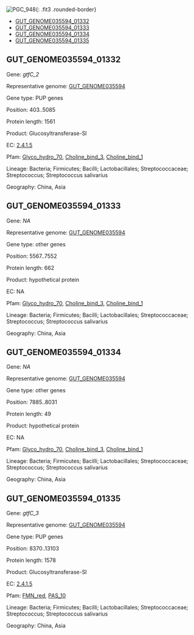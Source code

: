 ![PGC_948](../static/images/Clusters_figure/PGC_948.jpg){: .fit3 .rounded-border}

<ul id="myTab" class="nav nav-tabs">
  <li class="active">
        <a href="#tab1" data-toggle="tab">GUT_GENOME035594_01332</a>
  </li>
<li><a href="#tab2" data-toggle="tab">GUT_GENOME035594_01333</a></li>
<li><a href="#tab3" data-toggle="tab">GUT_GENOME035594_01334</a></li>
<li><a href="#tab4" data-toggle="tab">GUT_GENOME035594_01335</a></li>
</ul>

<div id="myTabContent" class="tab-content">
  <div class="tab-pane fade in active" id="tab1">

<h2 id="GUT_GENOME035594_01332">GUT_GENOME035594_01332</h2>
<p>Gene: <em>gtfC_2</em>
<p>Representative genome: <a href="https://www.ebi.ac.uk/metagenomics/genomes/MGYG-HGUT-00113">GUT_GENOME035594</a></p>
<p>Gene type: PUP genes</p>
<p>Position: 403..5085</p>
<p>Protein length: 1561</p>
<p>Product: Glucosyltransferase-SI</p>
<p>EC: <a href="https://www.brenda-enzymes.org/enzyme.php?ecno=2.4.1.5">2.4.1.5</a></p>
<p>Pfam: <a href="http://pfam.xfam.org/family/Glyco_hydro_70">Glyco_hydro_70</a>, <a href="http://pfam.xfam.org/family/Choline_bind_3">Choline_bind_3</a>, <a href="http://pfam.xfam.org/family/Choline_bind_1">Choline_bind_1</a></p>
<p>Lineage: Bacteria; Firmicutes; Bacilli; Lactobacillales; Streptococcaceae; Streptococcus; Streptococcus salivarius</p>
<p>Geography: China, Asia</p>
  </div>

  <div class="tab-pane fade" id="tab2">

<h2 id="GUT_GENOME035594_01333">GUT_GENOME035594_01333</h2>
<p>Gene: <em>NA</em></p>
<p>Representative genome: <a href="https://www.ebi.ac.uk/metagenomics/genomes/MGYG-HGUT-00113">GUT_GENOME035594</a></p>
<p>Gene type: other genes</p>
<p>Position: 5567..7552</p>
<p>Protein length: 662</p>
<p>Product: hypothetical protein</p>
<p>EC: NA</p>
<p>Pfam: <a href="http://pfam.xfam.org/family/Glyco_hydro_70">Glyco_hydro_70</a>, <a href="http://pfam.xfam.org/family/Choline_bind_3">Choline_bind_3</a>, <a href="http://pfam.xfam.org/family/Choline_bind_1">Choline_bind_1</a></p>
<p>Lineage: Bacteria; Firmicutes; Bacilli; Lactobacillales; Streptococcaceae; Streptococcus; Streptococcus salivarius</p>
<p>Geography: China, Asia</p>

  </div>
  <div class="tab-pane fade" id="tab3">

<h2 id="GUT_GENOME035594_01334">GUT_GENOME035594_01334</h2>
<p>Gene: <em>NA</em></p>
<p>Representative genome: <a href="https://www.ebi.ac.uk/metagenomics/genomes/MGYG-HGUT-00113">GUT_GENOME035594</a></p>
<p>Gene type: other genes</p>
<p>Position: 7885..8031</p>
<p>Protein length: 49</p>
<p>Product: hypothetical protein</p>
<p>EC: NA</p>
<p>Pfam: <a href="http://pfam.xfam.org/family/Glyco_hydro_70">Glyco_hydro_70</a>, <a href="http://pfam.xfam.org/family/Choline_bind_3">Choline_bind_3</a>, <a href="http://pfam.xfam.org/family/Choline_bind_1">Choline_bind_1</a></p>
<p>Lineage: Bacteria; Firmicutes; Bacilli; Lactobacillales; Streptococcaceae; Streptococcus; Streptococcus salivarius</p>
<p>Geography: China, Asia</p>

  </div>
  <div class="tab-pane fade" id="tab4">

<h2 id="GUT_GENOME035594_01335">GUT_GENOME035594_01335</h2>
<p>Gene: <em>gtfC_3</em></p>
<p>Representative genome: <a href="https://www.ebi.ac.uk/metagenomics/genomes/MGYG-HGUT-00113">GUT_GENOME035594</a></p>
<p>Gene type: PUP genes</p>
<p>Position: 8370..13103</p>
<p>Protein length: 1578</p>
<p>Product: Glucosyltransferase-SI</p>
<p>EC: <a href="https://www.brenda-enzymes.org/enzyme.php?ecno=2.4.1.5">2.4.1.5</a></p>
<p>Pfam: <a href="http://pfam.xfam.org/family/FMN_red">FMN_red</a>, <a href="http://pfam.xfam.org/family/PAS_10">PAS_10</a></p>
<p>Lineage: Bacteria; Firmicutes; Bacilli; Lactobacillales; Streptococcaceae; Streptococcus; Streptococcus salivarius</p>
<p>Geography: China, Asia</p>

  </div>
</div>
